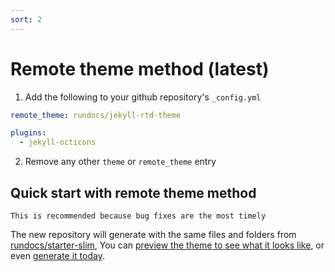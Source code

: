 ```yaml
---
sort: 2
---
```


# Remote theme method (latest)
1. Add the following to your github repository's `_config.yml`
```yml
remote_theme: rundocs/jekyll-rtd-theme

plugins:
  - jekyll-octicons
```
2. Remove any other `theme` or `remote_theme` entry

## Quick start with remote theme method
```tip
This is recommended because bug fixes are the most timely
```

The new repository will generate with the same files and folders from [rundocs/starter-slim][repo], You can [preview the theme to see what it looks like][preview], or even [generate it today][generate].

[repo]: https://github.com/rundocs/starter-slim/
[preview]: https://rundocs.github.io/starter-slim/
[generate]: https://github.com/rundocs/starter-slim/generate
